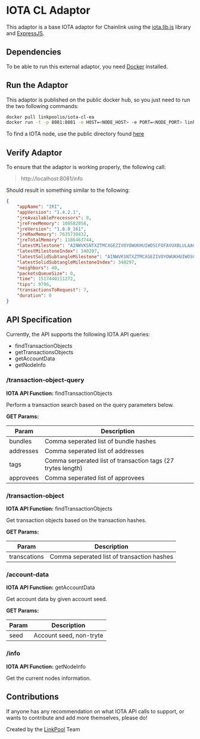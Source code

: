# IOTA CL Adaptor
This adaptor is a base IOTA adaptor for Chainlink using the [iota.lib.js](https://github.com/iotaledger/iota.lib.js) library and [ExpressJS](https://expressjs.com/).

## Dependencies
To be able to run this external adaptor, you need [Docker](docker.com) installed.

## Run the Adaptor
This adaptor is published on the public docker hub, so you just need to run the two following commands:
```bash
docker pull linkpoolio/iota-cl-ea
docker run -t -p 8081:8081 -e HOST=<NODE_HOST> -e PORT=<NODE_PORT> linkpoolio/iota-cl-ea
```
To find a IOTA node, use the public directory found [here](https://iotanode.host/)

## Verify Adaptor
To ensure that the adaptor is working properly, the following call:

> http://localhost:8081/info

Should result in something similar to the following:
```json
{
    "appName": "IRI",
    "appVersion": "1.4.2.1",
    "jreAvailableProcessors": 8,
    "jreFreeMemory": 108582056,
    "jreVersion": "1.8.0_161",
    "jreMaxMemory": 7635730432,
    "jreTotalMemory": 1186463744,
    "latestMilestone": "AINWVKSNTXZTMCXGEZIVOYOWUKHUIWOSCFOFAVUXBLULAAGOYOBSFHRPNLGLUYXJN9PLKNCX9KEWZ9999",
    "latestMilestoneIndex": 340297,
    "latestSolidSubtangleMilestone": "AINWVKSNTXZTMCXGEZIVOYOWUKHUIWOSCFOFAVUXBLULAAGOYOBSFHRPNLGLUYXJN9PLKNCX9KEWZ9999",
    "latestSolidSubtangleMilestoneIndex": 340297,
    "neighbors": 40,
    "packetsQueueSize": 0,
    "time": 1517440111272,
    "tips": 9796,
    "transactionsToRequest": 7,
    "duration": 0
}
```

## API Specification
Currently, the API supports the following IOTA API queries:
* findTransactionObjects
* getTransactionsObjects
* getAccountData
* getNodeInfo

### /transaction-object-query
**IOTA API Function:** findTransactionObjects

Perform a transaction search based on the query parameters below.

**GET Params:**

 Param | Description 
 --- | ---
 bundles | Comma seperated list of bundle hashes 
 addresses | Comma seperated list of addresses 
 tags | Comma serperated list of transaction tags (27 trytes length) 
 approvees | Comma seperated list of approvees 

### /transaction-object
**IOTA API Function:** findTransactionObjects

Get transaction objects based on the transaction hashes.

**GET Params:**

 Param | Description 
 --- | ---
 transcations | Comma seperated list of transaction hashes 

### /account-data
**IOTA API Function:** getAccountData

Get account data by given account seed.

**GET Params:**

 Param | Description 
 --- | --- 
 seed | Account seed, non-tryte 

### /info
**IOTA API Function:** getNodeInfo

Get the current nodes information.

## Contributions
If anyone has any recommendation on what IOTA API calls to support, or wants to contribute and add more themselves, please do!

Created by the [LinkPool](http://linkpool.io) Team